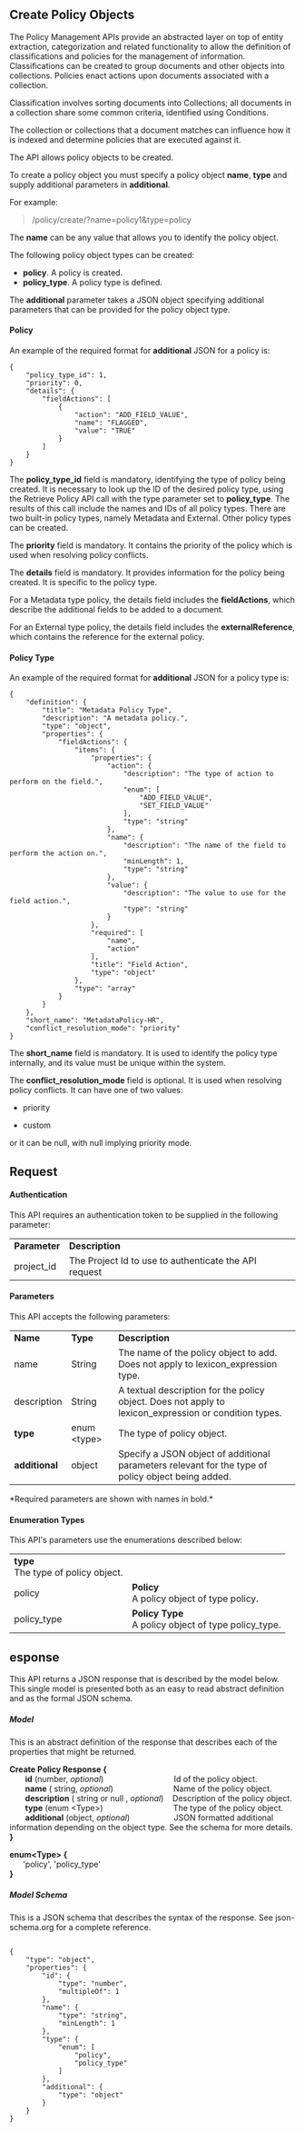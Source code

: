 ## Create Policy Objects
The Policy Management APIs provide an abstracted layer on top of entity
extraction, categorization and related functionality to allow the
definition of classifications and policies for the management of
information. Classifications can be created to group documents and other
objects into collections. Policies enact actions upon documents
associated with a collection.

Classification involves sorting documents into Collections; all
documents in a collection share some common criteria, identified using
Conditions.

The collection or collections that a document matches can influence how
it is indexed and determine policies that are executed against it.

The API allows policy objects to be created.

To create a policy object you must specify a policy object **name**,
**type** and supply additional parameters in **additional**.

For example:

> /policy/create/?name=policy1&type=policy

The **name** can be any value that allows you to identify the policy
object.

The following policy object types can be created:

-   **policy**. A policy is created.
-   **policy\_type**. A policy type is defined.

The **additional** parameter takes a JSON object specifying additional
parameters that can be provided for the policy object type.

#### Policy

An example of the required format for **additional** JSON for a policy
is:

    {
        "policy_type_id": 1,
        "priority": 0,
        "details": {
            "fieldActions": [
                {
                    "action": "ADD_FIELD_VALUE",
                    "name": "FLAGGED",
                    "value": "TRUE"
                }
            ]
        }
    }

The **policy\_type\_id** field is mandatory, identifying the type of
policy being created. It is necessary to look up the ID of the desired
policy type, using the Retrieve Policy API call with the type parameter
set to **policy\_type**. The results of this call include the names and
IDs of all policy types. There are two built-in policy types, namely
Metadata and External. Other policy types can be created.

The **priority** field is mandatory. It contains the priority of the
policy which is used when resolving policy conflicts.

The **details** field is mandatory. It provides information for the
policy being created. It is specific to the policy type.

For a Metadata type policy, the details field includes the
**fieldActions**, which describe the additional fields to be added to a document.

For an External type policy, the details field includes the
**externalReference**, which contains the reference for the external
policy.

#### Policy Type

An example of the required format for **additional** JSON for a policy
type is:

    {
        "definition": {
            "title": "Metadata Policy Type",
            "description": "A metadata policy.",
            "type": "object",
            "properties": {
                "fieldActions": {
                    "items": {
                        "properties": {
                            "action": {
                                "description": "The type of action to perform on the field.",
                                "enum": [
                                    "ADD_FIELD_VALUE",
                                    "SET_FIELD_VALUE"
                                ],
                                "type": "string"
                            },
                            "name": {
                                "description": "The name of the field to perform the action on.",
                                "minLength": 1,
                                "type": "string"
                            },
                            "value": {
                                "description": "The value to use for the field action.",
                                "type": "string"
                            }
                        },
                        "required": [
                            "name",
                            "action"
                        ],
                        "title": "Field Action",
                        "type": "object"
                    },
                    "type": "array"
                }
            }
        },
        "short_name": "MetadataPolicy-HR",
        "conflict_resolution_mode": "priority"
    }

The **short\_name** field is mandatory. It is used to identify the
policy type internally, and its value must be unique within the system.

The **conflict\_resolution\_mode** field is optional. It is used when
resolving policy conflicts. It can have one of two values:

- priority

- custom

or it can be null, with null implying priority mode.

## Request

#### Authentication
This API requires an authentication token to be supplied in the following parameter:

<table>
    <tr>
        <td><b>Parameter</b></td>
        <td><b>Description</b></td>
    </tr>
    <tr>
        <td>project_id</td>
        <td>The Project Id to use to authenticate the API request</td>
    </tr>
</table>

#### Parameters
This API accepts the following parameters:

<table>
    <tr>
        <td><b>Name</b></td>
        <td><b>Type</b></td>
        <td><b>Description</b></td>
    </tr>
    <tr>
        <td> name </td>
        <td> String </td>
        <td> The name of the policy object to add. Does not apply to lexicon_expression type.</td>
    </tr>
    <tr>
        <td> description </td>
        <td> String </td>
        <td> A textual description for the policy object. Does not apply to lexicon_expression or condition types.</td>
    </tr>
    <tr>
        <td> <b>type</b> </td>
        <td> enum &#60;type&#62; </td>
        <td> The type of policy object.</td>
    </tr>
    <tr>
        <td> <b>additional</b> </td>
        <td> object </td>
        <td> Specify a JSON object of additional parameters relevant for the type of policy object being added.</td>
    </tr>
</table>
*Required parameters are shown with names in bold.*

#### Enumeration Types
This API's parameters use the enumerations described below:

<table>
    <tr>
        <td><b>type</b> <br/> The type of policy object.</td>
    </tr>
    <tr>
        <td> policy </td>
        <td> <b>Policy</b><br/> A policy object of type policy. </td>
    </tr>
    <tr>
        <td> policy_type </td>
        <td> <b>Policy Type</b><br/> A policy object of type policy_type. </td>
    </tr>
</table>

## esponse
This API returns a JSON response that is described by the model below. This single model is presented both as an easy to read 
abstract definition and as the formal JSON schema.

##### Model
This is an abstract definition of the response that describes each of the properties that might be returned.


**Create Policy Response {**  
&nbsp;&nbsp;&nbsp;&nbsp;&nbsp;&nbsp; **id** (number, *optional*) &nbsp;&emsp;&emsp;&emsp;&emsp;&emsp;&emsp;&emsp;&emsp; Id of the policy object.  
&nbsp;&nbsp;&nbsp;&nbsp;&nbsp;&nbsp; **name** ( string, *optional*) &emsp;&emsp;&emsp;&emsp;&emsp;&emsp;&emsp; Name of the policy object.  
&nbsp;&nbsp;&nbsp;&nbsp;&nbsp;&nbsp; **description** ( string or null , *optional*) &nbsp;&nbsp;&nbsp;Description of the policy object.  
&nbsp;&nbsp;&nbsp;&nbsp;&nbsp;&nbsp; **type** (enum &lt;Type&gt;) &nbsp;&nbsp;&emsp;&emsp;&emsp;&emsp;&emsp;&emsp;&emsp;&emsp;The type of the policy object.  
&nbsp;&nbsp;&nbsp;&nbsp;&nbsp;&nbsp; **additional** (object, *optional*) &nbsp;&emsp;&emsp;&emsp;&emsp;&emsp;JSON formatted additional information depending on the object type. See the schema for more details.  
**}**

**enum&lt;Type&gt; {**  
&nbsp;&nbsp;&nbsp;&nbsp;&nbsp;&nbsp;'policy', 'policy_type'  
**}**

##### Model Schema 
This is a JSON schema that describes the syntax of the response. See json-schema.org for a complete reference.

<pre><code>
{
    "type": "object",
    "properties": {
        "id": {
            "type": "number",
            "multipleOf": 1
        },
        "name": {
            "type": "string",
            "minLength": 1
        },
        "type": {
            "enum": [
                "policy",
                "policy_type"
            ]
        },
        "additional": {
            "type": "object"
        }
    }
}
</code></pre>
